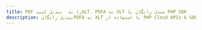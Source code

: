 ---title: PDF را به  تبدیل کنیدXLT، PDFA به XLT مبدل رایگان یا PHP SDKdescription: تبدیل رایگانPDFA به XLT با استفاده از PHP Cloud APIs & SDK همچنین اسناد PDF را در Cloud ایجاد، ویرایش و رندر کنید.---